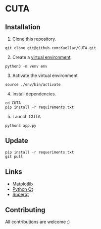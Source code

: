 # CUTA 

## Installation

1. Clone this repository.
```
git clone git@github.com:Kuellar/CUTA.git
```

2. Create a [virtual environment](https://docs.python.org/3/library/venv.html).
```
python3 -m venv env
```
3. Activate the virtual environment
```
source ./env/bin/activate
```
4. Install dependencies.
```
cd CUTA
pip install -r requirements.txt
```
5. Launch CUTA
```
python3 app.py
```

## Update
```
pip install -r requeriments.txt
git pull
```

## Links
* [Matplotlib](https://matplotlib.org/)
* [Python Qt](https://www.qt.io/qt-for-python)
* [Superqt](https://pyapp-kit.github.io/superqt/)

## Contributing

All contributions are welcome :)

